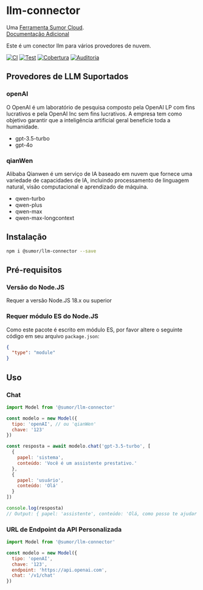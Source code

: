 # llm-connector

Uma [Ferramenta Sumor Cloud](https://sumor.cloud).  
[Documentação Adicional](https://sumor.cloud/llm-connector)

Este é um conector llm para vários provedores de nuvem.

[![CI](https://github.com/sumor-cloud/llm-connector/actions/workflows/ci.yml/badge.svg)](https://github.com/sumor-cloud/llm-connector/actions/workflows/ci.yml)
[![Test](https://github.com/sumor-cloud/llm-connector/actions/workflows/ut.yml/badge.svg)](https://github.com/sumor-cloud/llm-connector/actions/workflows/ut.yml)
[![Cobertura](https://github.com/sumor-cloud/llm-connector/actions/workflows/coverage.yml/badge.svg)](https://github.com/sumor-cloud/llm-connector/actions/workflows/coverage.yml)
[![Auditoria](https://github.com/sumor-cloud/llm-connector/actions/workflows/audit.yml/badge.svg)](https://github.com/sumor-cloud/llm-connector/actions/workflows/audit.yml)

## Provedores de LLM Suportados

### openAI

O OpenAI é um laboratório de pesquisa composto pela OpenAI LP com fins lucrativos e pela OpenAI Inc sem fins lucrativos. A empresa tem como objetivo garantir que a inteligência artificial geral beneficie toda a humanidade.

- gpt-3.5-turbo
- gpt-4o

### qianWen

Alibaba Qianwen é um serviço de IA baseado em nuvem que fornece uma variedade de capacidades de IA, incluindo processamento de linguagem natural, visão computacional e aprendizado de máquina.

- qwen-turbo
- qwen-plus
- qwen-max
- qwen-max-longcontext

## Instalação

```bash
npm i @sumor/llm-connector --save
```

## Pré-requisitos

### Versão do Node.JS

Requer a versão Node.JS 18.x ou superior

### Requer módulo ES do Node.JS

Como este pacote é escrito em módulo ES,
por favor altere o seguinte código em seu arquivo `package.json`:

```json
{
  "type": "module"
}
```

## Uso

### Chat

```javascript
import Model from '@sumor/llm-connector'

const modelo = new Model({
  tipo: 'openAI', // ou 'qianWen'
  chave: '123'
})

const resposta = await modelo.chat('gpt-3.5-turbo', [
  {
    papel: 'sistema',
    conteúdo: 'Você é um assistente prestativo.'
  },
  {
    papel: 'usuário',
    conteúdo: 'Olá'
  }
])

console.log(resposta)
// Output: { papel: 'assistente', conteúdo: 'Olá, como posso te ajudar hoje?' }
```

### URL de Endpoint da API Personalizada

```javascript
import Model from '@sumor/llm-connector'

const modelo = new Model({
  tipo: 'openAI',
  chave: '123',
  endpoint: 'https://api.openai.com',
  chat: '/v1/chat'
})
```
